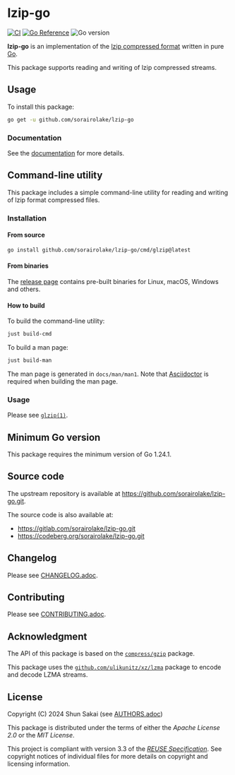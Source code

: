 <!--
SPDX-FileCopyrightText: 2024 Shun Sakai

SPDX-License-Identifier: Apache-2.0 OR MIT
-->

# lzip-go

[![CI][ci-badge]][ci-url]
[![Go Reference][reference-badge]][reference-url]
![Go version][go-version-badge]

**lzip-go** is an implementation of the [lzip compressed format] written in
pure [Go].

This package supports reading and writing of lzip compressed streams.

## Usage

To install this package:

```sh
go get -u github.com/sorairolake/lzip-go
```

### Documentation

See the [documentation][reference-url] for more details.

## Command-line utility

This package includes a simple command-line utility for reading and writing of
lzip format compressed files.

### Installation

#### From source

```sh
go install github.com/sorairolake/lzip-go/cmd/glzip@latest
```

#### From binaries

The [release page] contains pre-built binaries for Linux, macOS, Windows and
others.

#### How to build

To build the command-line utility:

```sh
just build-cmd
```

To build a man page:

```sh
just build-man
```

The man page is generated in `docs/man/man1`. Note that [Asciidoctor] is
required when building the man page.

### Usage

Please see [`glzip(1)`].

## Minimum Go version

This package requires the minimum version of Go 1.24.1.

## Source code

The upstream repository is available at
<https://github.com/sorairolake/lzip-go.git>.

The source code is also available at:

- <https://gitlab.com/sorairolake/lzip-go.git>
- <https://codeberg.org/sorairolake/lzip-go.git>

## Changelog

Please see [CHANGELOG.adoc].

## Contributing

Please see [CONTRIBUTING.adoc].

## Acknowledgment

The API of this package is based on the [`compress/gzip`] package.

This package uses the [`github.com/ulikunitz/xz/lzma`] package to encode and
decode LZMA streams.

## License

Copyright (C) 2024 Shun Sakai (see [AUTHORS.adoc])

This package is distributed under the terms of either the _Apache License 2.0_
or the _MIT License_.

This project is compliant with version 3.3 of the [_REUSE Specification_]. See
copyright notices of individual files for more details on copyright and
licensing information.

[ci-badge]: https://img.shields.io/github/actions/workflow/status/sorairolake/lzip-go/CI.yaml?branch=develop&style=for-the-badge&logo=github&label=CI
[ci-url]: https://github.com/sorairolake/lzip-go/actions?query=branch%3Adevelop+workflow%3ACI++
[reference-badge]: https://img.shields.io/badge/Go-Reference-steelblue?style=for-the-badge&logo=go
[reference-url]: https://pkg.go.dev/github.com/sorairolake/lzip-go
[go-version-badge]: https://img.shields.io/github/go-mod/go-version/sorairolake/lzip-go?style=for-the-badge&logo=go
[lzip compressed format]: https://www.nongnu.org/lzip/manual/lzip_manual.html#File-format
[Go]: https://go.dev/
[release page]: https://github.com/sorairolake/lzip-go/releases
[Asciidoctor]: https://asciidoctor.org/
[`glzip(1)`]: docs/man/man1/glzip.1.adoc
[CHANGELOG.adoc]: CHANGELOG.adoc
[CONTRIBUTING.adoc]: CONTRIBUTING.adoc
[`compress/gzip`]: https://pkg.go.dev/compress/gzip
[`github.com/ulikunitz/xz/lzma`]: https://pkg.go.dev/github.com/ulikunitz/xz/lzma
[AUTHORS.adoc]: AUTHORS.adoc
[_REUSE Specification_]: https://reuse.software/spec-3.3/
